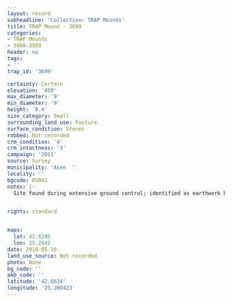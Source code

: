 ```yaml
---
layout: record
subheadline: 'Collection: TRAP Mounds'
title: TRAP Mound - 3699
categories:
- TRAP Mounds
- 3000-3999
header: no
tags:
- ''
trap_id: '3699'

certainty: Certain
elevation: '459'
max_diameter: '9'
min_diameter: '9'
height: '0.4'
size_category: Small
surrounding_land_use: Pasture
surface_condition: Stones
robbed: Not recorded
crm_condition: '4'
crm_intactness: '3'
campaign: '2011'
source: Survey
municipality: 'Asen  '
locality: ''
bgcode: DS001
notes: |-
  Site found during extensive ground control; identified as earthwork but not fully registered.


rights: standard


maps:
  lat: 42.6285
  lon: 25.2442
date: 2018-05-16
land_use_source: Not recorded
photo: None
bg_code: ''
akb_code: ''
latitude: '42.6634'
longitude: '25.200423'
---
```

